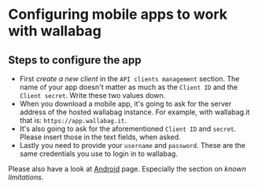 Configuring mobile apps to work with wallabag
=============================================

Steps to configure the app
--------------------------

-   First *create a new client* in the `API clients management` section.
    The name of your app doesn't matter as much as the `Client ID` and
    the `Client secret`. Write these two values down.
-   When you download a mobile app, it's going to ask for the server
    address of the hosted wallabag instance. For example, with
    wallabag.it that is: `https://app.wallabag.it`.
-   It's also going to ask for the aforementioned `Client ID` and
    `secret`. Please insert those in the text fields, when asked.
-   Lastly you need to provide your `username` and `password`. These are
    the same credentials you use to login in to wallabag.

Please also have a look at [Android](android.html) page. Especially the
section on *known limitations*.
